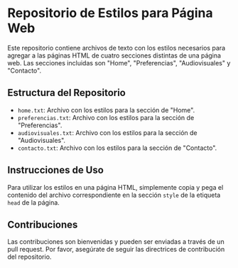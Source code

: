 # Repositorio de Estilos para Página Web

Este repositorio contiene archivos de texto con los estilos necesarios para agregar a las páginas HTML de cuatro secciones distintas de una página web. Las secciones incluidas son "Home", "Preferencias", "Audiovisuales" y "Contacto".

## Estructura del Repositorio

-   `home.txt`: Archivo con los estilos para la sección de "Home".
-   `preferencias.txt`: Archivo con los estilos para la sección de "Preferencias".
-   `audiovisuales.txt`: Archivo con los estilos para la sección de "Audiovisuales".
-   `contacto.txt`: Archivo con los estilos para la sección de "Contacto".

## Instrucciones de Uso

Para utilizar los estilos en una página HTML, simplemente copia y pega el contenido del archivo correspondiente en la sección `style` de la etiqueta `head` de la página.

## Contribuciones

Las contribuciones son bienvenidas y pueden ser enviadas a través de un pull request. Por favor, asegúrate de seguir las directrices de contribución del repositorio.
